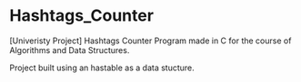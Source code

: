 # Hashtags_Counter
[Univeristy Project] Hashtags Counter Program made in C for the course of Algorithms and Data Structures.

Project built using an hastable as a data stucture.
